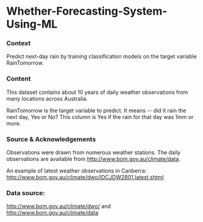 # Whether-Forecasting-System-Using-ML

### Context
Predict next-day rain by training classification models on the target variable RainTomorrow.

### Content
This dataset contains about 10 years of daily weather observations from many locations across Australia.

RainTomorrow is the target variable to predict. It means -- did it rain the next day, Yes or No? This column is Yes if the rain for that day was 1mm or more.

### Source & Acknowledgements
Observations were drawn from numerous weather stations. The daily observations are available from http://www.bom.gov.au/climate/data.

An example of latest weather observations in Canberra: http://www.bom.gov.au/climate/dwo/IDCJDW2801.latest.shtml

### Data source: 
http://www.bom.gov.au/climate/dwo/ and http://www.bom.gov.au/climate/data
